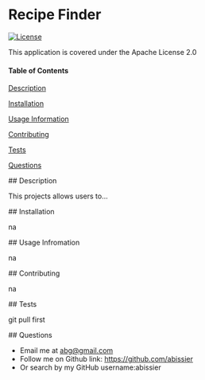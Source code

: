 
# Recipe Finder

[![License](https://img.shields.io/badge/License-Apache%202.0-blue.svg)](https://opensource.org/licenses/Apache-2.0)

This application is covered under the Apache License 2.0

#### Table of Contents
[Description](#description)

[Installation](#install)

[Usage Information](#usage)

[Contributing](#contributing)

[Tests](#tests)

[Questions](#questions)

<a name="description">
## Description 

This projects allows users to... 

<a name="install">
## Installation 

na

<a name="usage">
## Usage Infromation

na

<a name="contributing">
## Contributing

na

<a name="tests">
## Tests

git pull first

<a name="questions">
## Questions

* Email me at abg@gmail.com
* Follow me on Github link: <https://github.com/abissier> 
* Or search by my GitHub username:abissier
